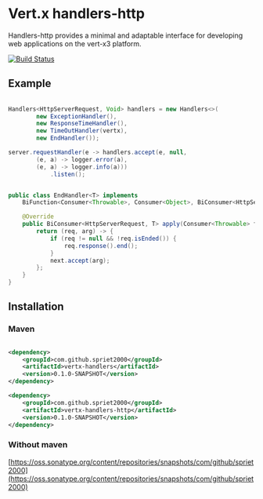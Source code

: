 # Vert.x handlers-http

Handlers-http provides a minimal and adaptable interface for developing web applications on the vert-x3 platform.

[![Build Status](https://travis-ci.org/spriet2000/vertx-handlers-http.svg?branch=master)](https://travis-ci.org/spriet2000/vertx-handlers-http)

## Example

```java 
    
Handlers<HttpServerRequest, Void> handlers = new Handlers<>(
        new ExceptionHandler(),
        new ResponseTimeHandler(),
        new TimeOutHandler(vertx),
        new EndHandler());

server.requestHandler(e -> handlers.accept(e, null,
        (e, a) -> logger.error(a),
        (e, a) -> logger.info(a)))
            .listen();

```

```java

public class EndHandler<T> implements 
    BiFunction<Consumer<Throwable>, Consumer<Object>, BiConsumer<HttpServerRequest, T>> {

    @Override
    public BiConsumer<HttpServerRequest, T> apply(Consumer<Throwable> fail, Consumer<Object> next) {
        return (req, arg) -> {
            if (req != null && !req.isEnded()) {
                req.response().end();
            }
            next.accept(arg);
        };
    }
}

```

## Installation

### Maven

```xml

<dependency>
    <groupId>com.github.spriet2000</groupId>
    <artifactId>vertx-handlers</artifactId>
    <version>0.1.0-SNAPSHOT</version>
</dependency>

<dependency>
    <groupId>com.github.spriet2000</groupId>
    <artifactId>vertx-handlers-http</artifactId>
    <version>0.1.0-SNAPSHOT</version>
</dependency>

```

### Without maven

[https://oss.sonatype.org/content/repositories/snapshots/com/github/spriet2000](https://oss.sonatype.org/content/repositories/snapshots/com/github/spriet2000)
